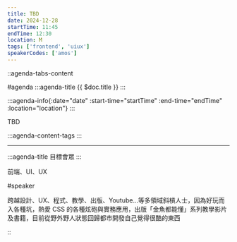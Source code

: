 ```yaml
---
title: TBD
date: 2024-12-28
startTime: 11:45
endTime: 12:30
location: M
tags: ['frontend', 'uiux']
speakerCodes: ['amos']
---
```


::agenda-tabs-content
<!--議程資訊-->
#agenda
:::agenda-title
{{ $doc.title }}
:::

:::agenda-info{:date="date" :start-time="startTime" :end-time="endTime" :location="location"}
:::

<!--議程資訊(內容)-->
TBD

:::agenda-content-tags
:::

---

:::agenda-title
目標會眾
:::

<!--目標會眾(內容)-->
前端、UI、UX

<!--講者介紹-->
#speaker
<!--講者介紹(內容)-->
跨越設計、UX、程式、教學、出版、Youtube...等多領域斜槓人士，因為好玩而入各種坑，熱愛 CSS 的各種炫砲與實務應用，出版「金魚都能懂」系列教學影片及書籍，目前從野外野人狀態回歸都市開發自己覺得很酷的東西

::
